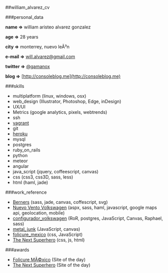 ##william_alvarez_cv


###personal_data

**name =>** william aristeo alvarez gonzalez

**age =>** 28 years

**city =>** monterrey, nuevo leÃ³n

**e-mail =>** will.alvarez@gmail.com

**twitter =>** [@gamanox](http://twitter.com/gamanox)

**blog =>** [http://consoleblog.me](http://consoleblog.me)


###skills
- multiplatform (linux, windows, osx)
- web_design (Illustrator, Photoshop, Edge, inDesign)
- UX/UI
- Metrics (google analytics, pixels, webtrends)
- ssh
- [vagrant](http://www.vagrantup.com)
- git
- [heroku](http://heroku.com)
- mysql
- postgres
- ruby_on_rails
- python
- meteor
- angular
- java_script (jquery, coffeescript, canvas)
- css (css3, css3D, sass, less)
- html (haml, jade)


###work_reference

- [Berners](http://berners.mx) (sass, jade, canvas, coffescript, svg)
- [Nuevo Vento Volkswagen](http://www.nuevovento.mx) (aspx, sass, haml, javascript, google maps api, geolocation, mobile)
- [configurador_volkswagen](http://configuratuvw.mx) (RoR, postgres, JavaScript, Canvas, Raphael, sass)
- [metal_junk](http://metaljunkthegame.com/) (JavaScript, canvas)
- [folicure_mexico](http://grupowprojects.com/folicure/) (css, JavaScript)
- [The Next Superhero](http://www.grupowprojects.com/rexona/men/nextsuperhero/site/) (css, js, html)


###awards

- [Folicure MÃ©xico](http://www.awwwards.com/web-design-awards/folicure-mexico) (Site of the day)
- [The Next Superhero](http://www.thefwa.com/site/the-next-super-hero?search=super%20hero) (Site of the day)